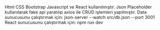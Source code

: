 Html CSS Bootstrap Javascript ve React kullanılmıştır.
Json Placeholder kullanılarak fake api yaratılıp axios ile CRUD işlemleri yapılmıştır.
Data sunucusunu çalıştırmak için: json-server --watch src/db.json  --port 3001
React sunucusunu çalıştırmak için: npm run dev
